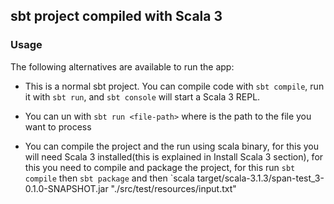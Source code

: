 ## sbt project compiled with Scala 3

### Usage

The following alternatives are available to run the app:

* This is a normal sbt project. You can compile code with `sbt compile`, run it with `sbt run`, and `sbt console` will start a Scala 3 REPL.

* You can un with `sbt run <file-path>` where <file-path> is the path to the file you want to process

* You can compile the project and the run using scala binary, for this you will need Scala 3 installed(this is explained in Install Scala 3 section), 
  for this you need to compile and package the project, for this run `sbt compile` then `sbt package` and then 
  `scala target/scala-3.1.3/span-test_3-0.1.0-SNAPSHOT.jar "./src/test/resources/input.txt"